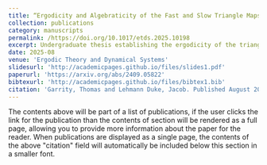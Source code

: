```yaml
---
title: “Ergodicity and Algebraticity of the Fast and Slow Triangle Maps”
collection: publications
category: manuscripts
permalink: /https://doi.org/10.1017/etds.2025.10198
excerpt: Undergraduate thesis establishing the ergodicity of the triangle map
date: 2025-08
venue: 'Ergodic Theory and Dynamical Systems'
slidesurl: 'http://academicpages.github.io/files/slides1.pdf'
paperurl: 'https://arxiv.org/abs/2409.05822'
bibtexurl: 'http://academicpages.github.io/files/bibtex1.bib'
citation: 'Garrity, Thomas and Lehmann Duke, Jacob. Published August 2025 in “Ergodic Theory and Dynamical Systems.”' 
---
```

The contents above will be part of a list of publications, if the user clicks the link for the publication than the contents of section will be rendered as a full page, allowing you to provide more information about the paper for the reader. When publications are displayed as a single page, the contents of the above "citation" field will automatically be included below this section in a smaller font.
